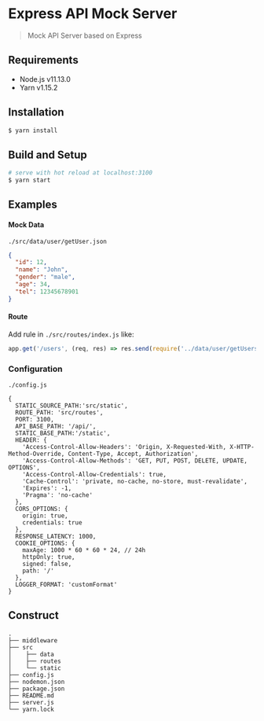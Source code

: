 # Express API Mock Server
> Mock API Server based on Express

## Requirements
* Node.js v11.13.0
* Yarn v1.15.2

## Installation
``` bash
$ yarn install
```

## Build and Setup
``` bash
# serve with hot reload at localhost:3100
$ yarn start
```

## Examples
#### Mock Data
`./src/data/user/getUser.json`
``` json
{
  "id": 12,
  "name": "John",
  "gender": "male",
  "age": 34,
  "tel": 12345678901
}
``` 

#### Route
Add rule in `./src/routes/index.js` like:
``` js
app.get('/users', (req, res) => res.send(require('../data/user/getUsers')));
```

### Configuration
`./config.js`
```
{
  STATIC_SOURCE_PATH:'src/static',
  ROUTE_PATH: 'src/routes',
  PORT: 3100,
  API_BASE_PATH: '/api/',
  STATIC_BASE_PATH:'/static',
  HEADER: {
    'Access-Control-Allow-Headers': 'Origin, X-Requested-With, X-HTTP-Method-Override, Content-Type, Accept, Authorization',
    'Access-Control-Allow-Methods': 'GET, PUT, POST, DELETE, UPDATE, OPTIONS',
    'Access-Control-Allow-Credentials': true,
    'Cache-Control': 'private, no-cache, no-store, must-revalidate',
    'Expires': -1,
    'Pragma': 'no-cache'
  },
  CORS_OPTIONS: {
    origin: true,
    credentials: true
  },
  RESPONSE_LATENCY: 1000,
  COOKIE_OPTIONS: {
    maxAge: 1000 * 60 * 60 * 24, // 24h
    httpOnly: true,
    signed: false,
    path: '/'
  },
  LOGGER_FORMAT: 'customFormat'
}
``` 

## Construct
```
.
├── middleware
├── src
│    ├── data
│    ├── routes
│    └── static
├── config.js
├── nodemon.json
├── package.json
├── README.md
├── server.js
└── yarn.lock
```

